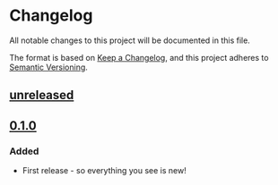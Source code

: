 # Changelog

All notable changes to this project will be documented in this file.

The format is based on [Keep a Changelog](https://keepachangelog.com/en/1.0.0/), and
this project adheres to [Semantic Versioning](https://semver.org/spec/v2.0.0.html).

## [unreleased]

## [0.1.0]

### Added

- First release - so everything you see is new!

[unreleased]: https://github.com/mbhall88/tbpore/compare/0.1.0...HEAD
[0.1.0]: https://github.com/mbhall88/tbpore/releases/tag/0.1.0